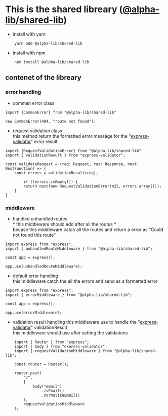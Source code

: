 # This is the shared libreary ([@alpha-lib/shared-lib](https://www.npmjs.com/package/@alpha-lib/shared-lib))

- install with yarn
```
    yarn add @alpha-lib/shared-lib
```

- install with npm
```
    npm install @alpha-lib/shared-lib
```

## contenet of the libreary

### error handling
- comman error class 
```
import {CommonError} from "@alpha-lib/shared-lib"

new CommonError(404, "route not found");
```
- request validation class \
this method return the formatted error message for the "[express-validator](https://express-validator.github.io/docs/)" error result
```
import {RequestValidationError} from "@alpha-lib/shared-lib"
import { validationResult } from "express-validator";

const validateRequest = (req: Request, res: Response, next: NextFunction) => {
    const errors = validationResult(req);

        if (!errors.isEmpty()) {
        return next(new RequestValidationError(422, errors.array()));
    }
}
```

### middleware
- handled unhandled routes \
\* this middleware should add after all the routes \* \
becase this middleware catch all the routes and return a error as "Could not found this route"
```
import express from "express";
import { unhandledRouteMiddleware } from "@alpha-lib/shared-lib";

const app = express();

app.use(unhandledRouteMiddleware);
```
- default error handling \
this middleware catch the all the errors and send as a formatted error
```
import express from "express";
import { errorMiddleware } from "@alpha-lib/shared-lib";

const app = express();

app.use(errorMiddleware);
```
- validation result handling
    this middleware use to handle the "[express-validator](https://express-validator.github.io/docs/)" validationResult \
    this middleware should use after setting the validations

```
    import { Router } from "express";
    import { body } from "express-validator";
    import { requestValidationMiddleware } from "@alpha-lib/shared-lib";

    const router = Router();

    router.post(
        "/", 
        [
            body("email")
                .isEmail()
                .normalizeEmail()
        ],
        requestValidationMiddleware
    );
```